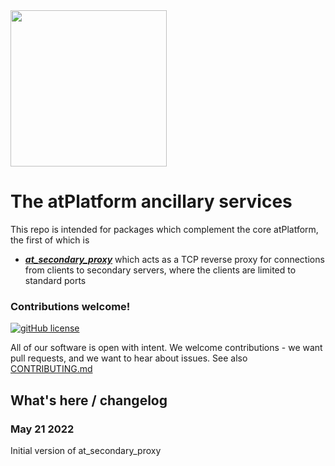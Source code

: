 <img width=250px src="https://atsign.dev/assets/img/atPlatform_logo_gray.svg?sanitize=true">

# The atPlatform ancillary services

This repo is intended for packages which complement the core atPlatform, the first of which is
* **_[at_secondary_proxy](at_secondary_proxy/README.md)_** which acts as a TCP reverse proxy for connections from clients to
secondary servers, where the clients are limited to standard ports

### Contributions welcome!

[![gitHub license](https://img.shields.io/badge/license-BSD3-blue.svg)](./LICENSE)

All of our software is open with intent. We welcome contributions - we want pull requests, and we want
to hear about issues. See also [CONTRIBUTING.md](CONTRIBUTING.md)

## What's here / changelog
### May 21 2022
Initial version of at_secondary_proxy
